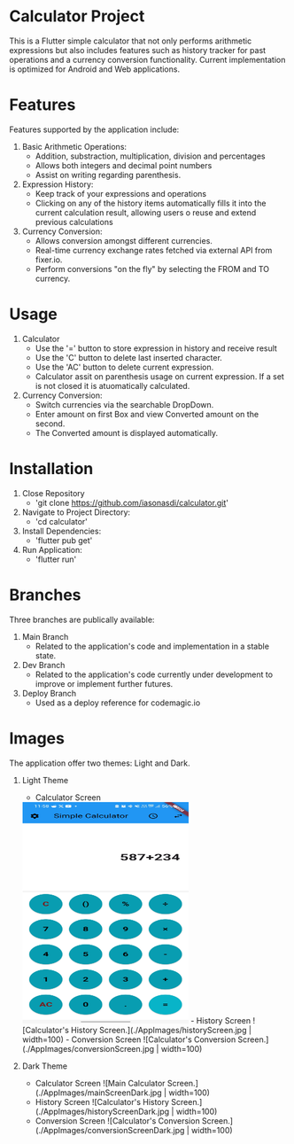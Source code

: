 # Calculator Project
This is a Flutter simple calculator that not only performs arithmetic expressions but also includes features such as history tracker for past operations and a currency conversion functionality.
Current implementation is optimized for Android and Web applications.

# Features
Features supported by the application include:

1. Basic Arithmetic Operations:
   - Addition, substraction, multiplication, division and percentages
   - Allows both integers and decimal point numbers
   - Assist on writing regarding parenthesis.
2. Expression History:
   - Keep track of your expressions and operations
   - Clicking on any of the history items automatically fills it into the current calculation result, allowing users o reuse and extend previous calculations
3. Currency Conversion:
   - Allows conversion amongst different currencies.
   - Real-time currency exchange rates fetched via external API from fixer.io.
   - Perform conversions "on the fly" by selecting the FROM and TO currency.

# Usage

1. Calculator
   - Use the '=' button to store expression in history and receive result
   - Use the 'C' button to delete last inserted character.
   - Use the 'AC' button to delete current expression.
   - Calculator assit on parenthesis usage on current expression. If a set is not closed it is atuomatically calculated.
2. Currency Conversion:
   - Switch currencies via the searchable DropDown.
   - Enter amount on first Box and view Converted amount on the second.
   - The Converted amount is displayed automatically.

# Installation

1. Close Repository
   - 'git clone https://github.com/iasonasdi/calculator.git'
2. Navigate to Project Directory:
   - 'cd calculator'
3. Install Dependencies:
   - 'flutter pub get'
4. Run Application:
   - 'flutter run'

# Branches

Three branches are publically available:
1. Main Branch
   - Related to the application's code and implementation in a stable state.
2. Dev Branch
   - Related to the application's code currently under development to improve or implement further futures.
3. Deploy Branch
   - Used as a deploy reference for codemagic.io


# Images

The application offer two themes: Light and Dark.

1. Light Theme
   - Calculator Screen
   <img src="/AppImages/mainScreen.jpg" width="300" height="400"> 
   - History Screen
   ![Calculator's History Screen.](./AppImages/historyScreen.jpg | width=100)
   - Conversion Screen
   ![Calculator's Conversion Screen.](./AppImages/conversionScreen.jpg | width=100)

2. Dark Theme
   - Calculator Screen
   ![Main Calculator Screen.](./AppImages/mainScreenDark.jpg | width=100)
   - History Screen
   ![Calculator's History Screen.](./AppImages/historyScreenDark.jpg | width=100)
   - Conversion Screen
   ![Calculator's Conversion Screen.](./AppImages/conversionScreenDark.jpg | width=100)